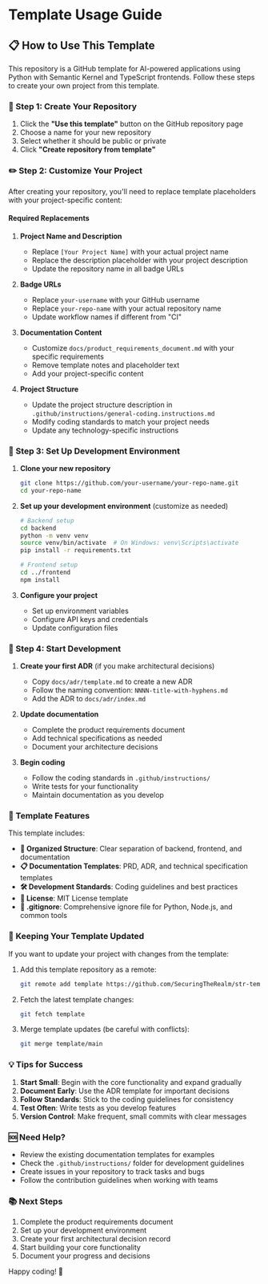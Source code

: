 # Template Usage Guide

## 📋 How to Use This Template

This repository is a GitHub template for AI-powered applications using Python with Semantic Kernel and TypeScript frontends. Follow these steps to create your own project from this template.

### 🎯 Step 1: Create Your Repository

1. Click the **"Use this template"** button on the GitHub repository page
2. Choose a name for your new repository
3. Select whether it should be public or private
4. Click **"Create repository from template"**

### ✏️ Step 2: Customize Your Project

After creating your repository, you'll need to replace template placeholders with your project-specific content:

#### Required Replacements

1. **Project Name and Description**
   - Replace `[Your Project Name]` with your actual project name
   - Replace the description placeholder with your project description
   - Update the repository name in all badge URLs

2. **Badge URLs**
   - Replace `your-username` with your GitHub username
   - Replace `your-repo-name` with your actual repository name
   - Update workflow names if different from "CI"

3. **Documentation Content**
   - Customize `docs/product_requirements_document.md` with your specific requirements
   - Remove template notes and placeholder text
   - Add your project-specific content

4. **Project Structure**
   - Update the project structure description in `.github/instructions/general-coding.instructions.md`
   - Modify coding standards to match your project needs
   - Update any technology-specific instructions

### 🔧 Step 3: Set Up Development Environment

1. **Clone your new repository**
   ```bash
   git clone https://github.com/your-username/your-repo-name.git
   cd your-repo-name
   ```

2. **Set up your development environment** (customize as needed)
   ```bash
   # Backend setup
   cd backend
   python -m venv venv
   source venv/bin/activate  # On Windows: venv\Scripts\activate
   pip install -r requirements.txt
   
   # Frontend setup
   cd ../frontend
   npm install
   ```

3. **Configure your project**
   - Set up environment variables
   - Configure API keys and credentials
   - Update configuration files

### 📝 Step 4: Start Development

1. **Create your first ADR** (if you make architectural decisions)
   - Copy `docs/adr/template.md` to create a new ADR
   - Follow the naming convention: `NNNN-title-with-hyphens.md`
   - Add the ADR to `docs/adr/index.md`

2. **Update documentation**
   - Complete the product requirements document
   - Add technical specifications as needed
   - Document your architecture decisions

3. **Begin coding**
   - Follow the coding standards in `.github/instructions/`
   - Write tests for your functionality
   - Maintain documentation as you develop

### 🎨 Template Features

This template includes:

- **📁 Organized Structure**: Clear separation of backend, frontend, and documentation
- **📋 Documentation Templates**: PRD, ADR, and technical specification templates
- **🛠️ Development Standards**: Coding guidelines and best practices
- **📄 License**: MIT License template
- **🙈 .gitignore**: Comprehensive ignore file for Python, Node.js, and common tools

### 🔄 Keeping Your Template Updated

If you want to update your project with changes from the template:

1. Add this template repository as a remote:
   ```bash
   git remote add template https://github.com/SecuringTheRealm/str-template.git
   ```

2. Fetch the latest template changes:
   ```bash
   git fetch template
   ```

3. Merge template updates (be careful with conflicts):
   ```bash
   git merge template/main
   ```

### 💡 Tips for Success

1. **Start Small**: Begin with the core functionality and expand gradually
2. **Document Early**: Use the ADR template for important decisions
3. **Follow Standards**: Stick to the coding guidelines for consistency
4. **Test Often**: Write tests as you develop features
5. **Version Control**: Make frequent, small commits with clear messages

### 🆘 Need Help?

- Review the existing documentation templates for examples
- Check the `.github/instructions/` folder for development guidelines
- Create issues in your repository to track tasks and bugs
- Follow the contribution guidelines when working with teams

### 📚 Next Steps

1. Complete the product requirements document
2. Set up your development environment
3. Create your first architectural decision record
4. Start building your core functionality
5. Document your progress and decisions

Happy coding! 🚀